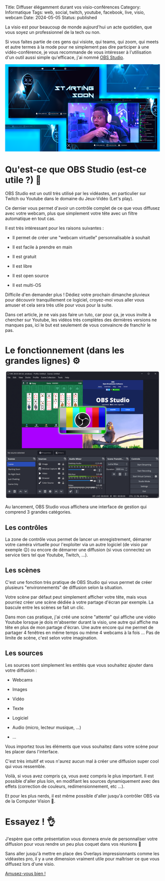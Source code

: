 Title: Diffuser élégamment durant vos visio-conférences
Category: Informatique
Tags: web, social, twitch, youtube, facebook, live, visio, webcam
Date: 2024-05-05
Status: published

La visio est pour beaucoup de monde aujourd'hui un acte quotidien, que vous soyez un professionnel de la tech ou non.

Si vous faites partie de ces gens qui visiote, qui teams, qui zoom, qui meets et autre termes à la mode pour ne simplement pas dire participer à une vidéo-conférence, je vous recommande de vous intéresser à l'utilisation d'un outil aussi simple qu'efficace, j'ai nommé [OBS Studio](https://obsproject.com/fr/).

![obs_studio](../../assets/obs-overlay.webp)

# Qu'est-ce que OBS Studio (est-ce utile ?) 🎥

OBS Studio est un outil très utilisé par les vidéastes, en particulier sur Twitch ou Youtube dans le domaine du Jeux-Vidéo (Let's play).

Ce dernier vous permet d'avoir un contrôle complet de ce que vous diffusez avec votre webcam, plus que simplement votre tête avec un filtre automatique en tout cas.

Il est très intéressant pour les raisons suivantes :

* Il permet de créer une "webcam virtuelle" personnalisable à souhait

* Il est facile à prendre en main

* Il est gratuit

* Il est libre

* Il est open source

* Il est multi-OS

Difficile d'en demander plus ! Dédiez votre prochain dimanche pluvieux pour découvrir tranquillement ce logiciel, croyez-moi vous aller vous amuser et cela sera très utile pour vous pour la suite.

Dans cet article, je ne vais pas faire un tuto, car pour ça, je vous invite à chercher sur Youtube, les vidéos très complètes des dernières versions ne manques pas, ici le but est seulement de vous convaincre de franchir le pas.

# Le fonctionnement (dans les grandes lignes) ⚙️

![obs_studio](../../assets/obsstudio.png)

Au lancement, OBS Studio vous affichera une interface de gestion qui comprend 3 grandes catégories.

## Les contrôles

La zone de contrôle vous permet de lancer un enregistrement, démarrer votre caméra virtuelle pour l'exploiter via un autre logiciel (de visio par exemple 😉) ou encore de démarrer une diffusion (si vous connectez un service tiers tel que Youtube, Twitch, ...).

## Les scènes

C'est une fonction très pratique de OBS Studio qui vous permet de créer plusieurs "environnements" de diffusion selon la situation.

Votre scène par défaut peut simplement afficher votre tête, mais vous pourriez créer une scène dédiée à votre partage d'écran par exemple. La bascule entre les scènes se fait un clic.

Dans mon cas pratique, j'ai créé une scène "attente" qui affiche une vidéo Youtube lorsque je dois m'absenter durant la visio, une autre qui affiche ma tête en plus de mon partage d'écran. Une autre encore qui me permet de partager 4 fenêtres en même temps ou même 4 webcams à la fois ... Pas de limite de scène, c'est selon votre imagination.

## Les sources

Les sources sont simplement les entités que vous souhaitez ajouter dans votre diffusion :

* Webcams

* Images

* Vidéo

* Texte

* Logiciel

* Audio (micro, lecteur musique, ...)

* ...

Vous importez tous les éléments que vous souhaitez dans votre scène pour les placer dans l'interface.

C'est très intuitif et vous n'aurez aucun mal à créer une diffusion super cool qui vous ressemble.

Voilà, si vous avez compris ça, vous avez compris le plus important. Il est possible d'aller plus loin, en modifiant les sources dynamiquement avec des effets (correction de couleurs, redimensionnement, etc ...).

Et pour les plus nerds, il est même possible d'aller jusqu'à contrôler OBS via de la Computer Vision 🤖.

# Essayez ! 👌

J'espère que cette présentation vous donnera envie de personnaliser votre diffusion pour vous rendre un peu plus coquet dans vos réunions 🌸

Sans aller jusqu'à mettre en place des Overlays impressionnants comme les vidéastes pro, il y a une dimension vraiment utile pour maîtriser ce que vous diffusez lors d'une visio.

[Amusez-vous bien !](https://www.youtube.com/results?search_query=OBS+Studio+fr)
